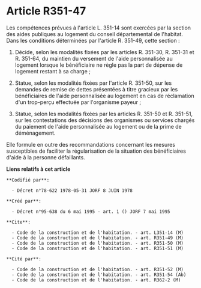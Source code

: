 # Article R351-47

Les compétences prévues à l'article L. 351-14 sont exercées par la section des aides publiques au logement du conseil
départemental de l'habitat. Dans les conditions déterminées par l'article R. 351-49, cette section :

1. Décide, selon les modalités fixées par les articles R. 351-30, R. 351-31 et R. 351-64, du maintien du versement de l'aide
personnalisée au logement lorsque le bénéficiaire ne règle pas la part de dépense de logement restant à sa charge ;

2. Statue, selon les modalités fixées par l'article R. 351-50, sur les demandes de remise de dettes présentées à titre
gracieux par les bénéficiaires de l'aide personnalisée au logement en cas de réclamation d'un trop-perçu effectuée par
l'organisme payeur ;

3. Statue, selon les modalités fixées par les articles R. 351-50 et R. 351-51, sur les contestations des décisions des
organismes ou services chargés du paiement de l'aide personnalisée au logement ou de la prime de déménagement.

Elle formule en outre des recommandations concernant les mesures susceptibles de faciliter la régularisation de la situation
des bénéficiaires d'aide à la personne défaillants.

**Liens relatifs à cet article**

	**Codifié par**:

	  - Décret n°78-622 1978-05-31 JORF 8 JUIN 1978

	**Créé par**:

	  - Décret n°95-638 du 6 mai 1995 - art. 1 () JORF 7 mai 1995

	**Cite**:

	  - Code de la construction et de l'habitation. - art. L351-14 (M)
	  - Code de la construction et de l'habitation. - art. R351-49 (M)
	  - Code de la construction et de l'habitation. - art. R351-50 (M)
	  - Code de la construction et de l'habitation. - art. R351-51 (M)

	**Cité par**:

	  - Code de la construction et de l'habitation. - art. R351-52 (M)
	  - Code de la construction et de l'habitation. - art. R351-54 (Ab)
	  - Code de la construction et de l'habitation. - art. R362-2 (M)
